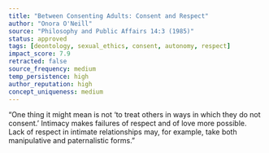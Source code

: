 ```yaml
---
title: "Between Consenting Adults: Consent and Respect"
author: "Onora O'Neill"
source: "Philosophy and Public Affairs 14:3 (1985)"
status: approved
tags: [deontology, sexual_ethics, consent, autonomy, respect]
impact_score: 7.9
retracted: false
source_frequency: medium
temp_persistence: high
author_reputation: high
concept_uniqueness: medium
---
```


“One thing it might mean is not ‘to treat others in ways in which they do not consent.’ Intimacy makes failures of respect and of love more possible. Lack of respect in intimate relationships may, for example, take both manipulative and paternalistic forms.”  